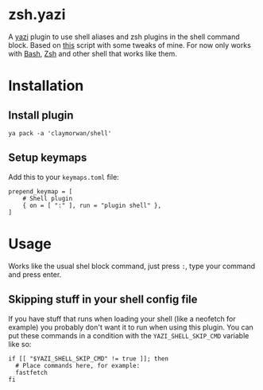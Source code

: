 # zsh.yazi

A [yazi](https://github.com/sxyazi/yazi) plugin to use shell aliases and zsh plugins in the shell command block.
Based on [this](https://github.com/sxyazi/yazi/issues/1206#issuecomment-2188759899) script with some tweaks of mine.
For now only works with [Bash](https://www.gnu.org/software/bash/), [Zsh](https://www.zsh.org/) and other shell that works like them.

# Installation
## Install plugin
```
ya pack -a 'claymorwan/shell'
```
## Setup keymaps
Add this to your `keymaps.toml` file:
```
prepend_keymap = [
	# Shell plugin
	{ on = [ ":" ], run = "plugin shell" },
]
```

# Usage
Works like the usual shel block command, just press `:`, type your command and press enter.

## Skipping stuff in your shell config file
If you have stuff that runs when loading your shell (like a neofetch for example) you probably don't want it to run when using this plugin.
You can put these commands in a condition with the `YAZI_SHELL_SKIP_CMD` variable like so:
```
if [[ "$YAZI_SHELL_SKIP_CMD" != true ]]; then
  # Place commands here, for example:
  fastfetch
fi
```
